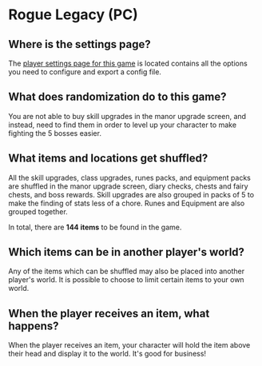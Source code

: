 # Rogue Legacy (PC)

## Where is the settings page?

The [player settings page for this game](../player-settings) is located contains all the options you need to configure
and export a config file.

## What does randomization do to this game?

You are not able to buy skill upgrades in the manor upgrade screen, and instead, need to find them in order to level up
your character to make fighting the 5 bosses easier.

## What items and locations get shuffled?

All the skill upgrades, class upgrades, runes packs, and equipment packs are shuffled in the manor upgrade screen, diary
checks, chests and fairy chests, and boss rewards. Skill upgrades are also grouped in packs of 5 to make the finding of
stats less of a chore. Runes and Equipment are also grouped together.

In total, there are **144 items** to be found in the game.

## Which items can be in another player's world?

Any of the items which can be shuffled may also be placed into another player's world. It is possible to choose to limit
certain items to your own world.

## When the player receives an item, what happens?

When the player receives an item, your character will hold the item above their head and display it to the world. It's
good for business!

